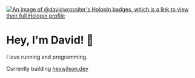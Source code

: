 [![An image of @davidwrossiter's Holopin badges, which is a link to view their full Holopin profile](https://holopin.me/davidwrossiter)](https://holopin.io/@davidwrossiter)

# Hey, I'm David! 👋

I love running and programming.

Currently building [heywilson.dev](https://heywilson.dev)
